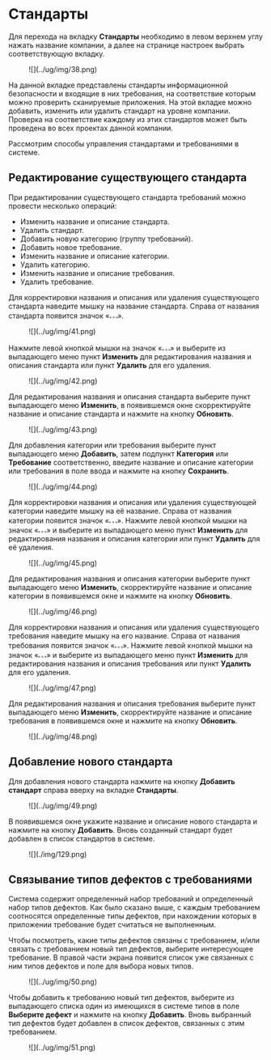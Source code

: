 # Стандарты

Для перехода на вкладку **Стандарты** необходимо в левом верхнем углу нажать название компании, а далее на странице настроек выбрать соответствующую вкладку.

<figure markdown>![](../ug/img/38.png)</figure>
 
На данной вкладке представлены стандарты информационной безопасности и входящие в них требования, на соответствие которым можно проверить сканируемые приложения. На этой вкладке можно добавить, изменить или удалить стандарт на уровне компании. Проверка на соответствие каждому из этих стандартов может быть проведена во всех проектах данной компании.

Рассмотрим способы управления стандартами и требованиями в системе.

## Редактирование существующего стандарта

При редактировании существующего стандарта требований можно провести несколько операций:

* Изменить название и описание стандарта.
* Удалить стандарт.
* Добавить новую категорию (группу требований).
* Добавить новое требование.
* Изменить название и описание категории.
* Удалить категорию.
* Изменить название и описание требования.
* Удалить требование.

Для корректировки названия и описания или удаления существующего стандарта наведите мышку на название стандарта. Справа от названия стандарта появится значок «![](../ug/img/3dh.png)».

<figure markdown>![](../ug/img/41.png)</figure>
 
Нажмите левой кнопкой мышки на значок «![](../ug/img/3dh.png)» и выберите из выпадающего меню пункт **Изменить** для редактирования названия и описания стандарта или пункт **Удалить** для его удаления.

<figure markdown>![](../ug/img/42.png)</figure>

Для редактирования названия и описания стандарта выберите пункт выпадающего меню **Изменить**, в появившемся окне скорректируйте название и описание стандарта и нажмите на кнопку **Обновить**.

<figure markdown>![](../ug/img/43.png)</figure>
  
Для добавления категории или требования выберите пункт выпадающего меню **Добавить**, затем подпункт **Категория** или **Требование** соответственно, введите название и описание категории или требования в поле ввода и нажмите на кнопку **Сохранить**.

<figure markdown>![](../ug/img/44.png)</figure>
  
Для корректировки названия и описания или удаления существующей категории наведите мышку на её название. Справа от названия категории появится значок <nobr>«![](../ug/img/3dh.png)»</nobr>. Нажмите левой кнопкой мышки на значок «![](../ug/img/3dh.png)» и выберите из выпадающего меню пункт **Изменить** для редактирования названия и описания категории или пункт **Удалить** для её удаления.

<figure markdown>![](../ug/img/45.png)</figure>
 
Для редактирования названия и описания категории выберите пункт выпадающего меню **Изменить**, скорректируйте название и описание категории в появившемся окне и нажмите на кнопку **Обновить**.

<figure markdown>![](../ug/img/46.png)</figure>
  
Для корректировки названия и описания или удаления существующего требования наведите мышку на его название. Справа от названия требования появится значок «![](../ug/img/3dh.png)». Нажмите левой кнопкой мышки на значок «![](../ug/img/3dh.png)» и выберите из выпадающего меню пункт **Изменить** для редактирования названия и описания требования или пункт **Удалить** для его удаления.

<figure markdown>![](../ug/img/47.png)</figure>
 
Для редактирования названия и описания требования выберите пункт выпадающего меню **Изменить**, скорректируйте название и описание требования в появившемся окне и нажмите на кнопку **Обновить**.

<figure markdown>![](../ug/img/48.png)</figure>
 
## Добавление нового стандарта

Для добавления нового стандарта нажмите на кнопку **Добавить стандарт** справа вверху на вкладке **Стандарты**.

<figure markdown>![](../ug/img/49.png)</figure>

В появившемся окне укажите название и описание нового стандарта и нажмите на кнопку **Добавить**. Вновь созданный стандарт будет добавлен в список стандартов в системе.

<figure markdown>![](./img/129.png)</figure>
 
## Связывание типов дефектов с требованиями

Система содержит определенный набор требований и определенный набор типов дефектов. Как было сказано выше, с каждым требованием соотносятся определенные типы дефектов, при нахождении которых в приложении требование будет считаться не выполненным.

Чтобы посмотреть, какие типы дефектов связаны с требованием, и/или связать с требованием новый тип дефектов, выберите интересующее требование. В правой части экрана появится список уже связанных с ним типов дефектов и поле для выбора новых типов.

<figure markdown>![](../ug/img/50.png)</figure>
 
Чтобы добавить к требованию новый тип дефектов, выберите из выпадающего списка один из имеющихся в системе типов в поле **Выберите дефект** и нажмите на кнопку **Добавить**. Вновь выбранный тип дефектов будет добавлен в список дефектов, связанных с этим требованием.

<figure markdown>![](../ug/img/51.png)</figure>